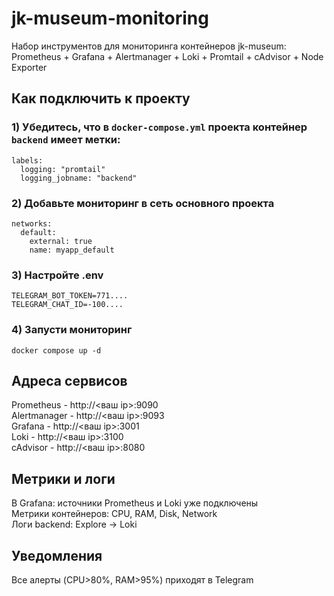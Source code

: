 # jk-museum-monitoring

Набор инструментов для мониторинга контейнеров jk-museum:
Prometheus + Grafana + Alertmanager + Loki + Promtail + cAdvisor + Node Exporter

## Как подключить к проекту

### 1) Убедитесь, что в `docker-compose.yml` проекта контейнер `backend` имеет метки:
```
labels:
  logging: "promtail"
  logging_jobname: "backend"
```

### 2) Добавьте мониторинг в сеть основного проекта
```
networks:
  default:
    external: true
    name: myapp_default
```
### 3) Настройте .env
```
TELEGRAM_BOT_TOKEN=771....
TELEGRAM_CHAT_ID=-100....
```
### 4) Запусти мониторинг
```
docker compose up -d
```

## Адреса сервисов
Prometheus - http://<ваш ip>:9090 \
Alertmanager - http://<ваш ip>:9093 \
Grafana - http://<ваш ip>:3001 \
Loki - http://<ваш ip>:3100 \
cAdvisor - http://<ваш ip>:8080 

## Метрики и логи
В Grafana: источники Prometheus и Loki уже подключены \
Метрики контейнеров: CPU, RAM, Disk, Network \
Логи backend: Explore -> Loki

## Уведомления
Все алерты (CPU>80%, RAM>95%) приходят в Telegram
